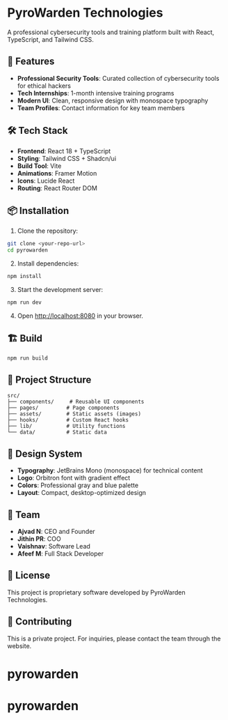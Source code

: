 # PyroWarden Technologies

A professional cybersecurity tools and training platform built with React, TypeScript, and Tailwind CSS.

## 🚀 Features

- **Professional Security Tools**: Curated collection of cybersecurity tools for ethical hackers
- **Tech Internships**: 1-month intensive training programs
- **Modern UI**: Clean, responsive design with monospace typography
- **Team Profiles**: Contact information for key team members

## 🛠️ Tech Stack

- **Frontend**: React 18 + TypeScript
- **Styling**: Tailwind CSS + Shadcn/ui
- **Build Tool**: Vite
- **Animations**: Framer Motion
- **Icons**: Lucide React
- **Routing**: React Router DOM

## 📦 Installation

1. Clone the repository:
```bash
git clone <your-repo-url>
cd pyrowarden
```

2. Install dependencies:
```bash
npm install
```

3. Start the development server:
```bash
npm run dev
```

4. Open [http://localhost:8080](http://localhost:8080) in your browser.

## 🏗️ Build

```bash
npm run build
```

## 📁 Project Structure

```
src/
├── components/     # Reusable UI components
├── pages/         # Page components
├── assets/        # Static assets (images)
├── hooks/         # Custom React hooks
├── lib/           # Utility functions
└── data/          # Static data
```

## 🎨 Design System

- **Typography**: JetBrains Mono (monospace) for technical content
- **Logo**: Orbitron font with gradient effect
- **Colors**: Professional gray and blue palette
- **Layout**: Compact, desktop-optimized design

## 👥 Team

- **Ajvad N**: CEO and Founder
- **Jithin PR**: COO
- **Vaishnav**: Software Lead
- **Afeef M**: Full Stack Developer

## 📄 License

This project is proprietary software developed by PyroWarden Technologies.

## 🤝 Contributing

This is a private project. For inquiries, please contact the team through the website.
# pyrowarden
# pyrowarden
